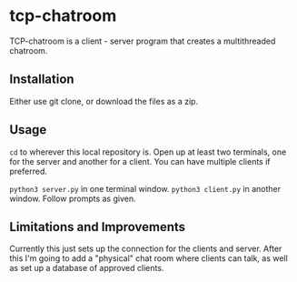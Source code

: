 # tcp-chatroom

TCP-chatroom is a client - server program that creates a multithreaded chatroom. 

## Installation

Either use git clone, or download the files as a zip. 

## Usage

```cd``` to wherever this local repository is.
Open up at least two terminals, one for the server and another for a client. You can have multiple clients if preferred.

```python3 server.py``` in one terminal window.
```python3 client.py``` in another window.
Follow prompts as given.


## Limitations and Improvements
Currently this just sets up the connection for the clients and server. After this I'm going to add a "physical" chat room where clients can talk, as well as set up a database of approved clients. 

